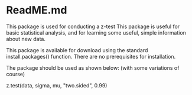 # ReadME.md

This package is used for conducting a z-test
This package is useful for basic statistical analysis, and for learning some
useful, simple information about new data. 

This package is available for download using the standard install.packages() function.
There are no prerequisites for installation. 

The package should be used as shown below: (with some variations of course)

z.test(data, sigma, mu, "two.sided", 0.99)


